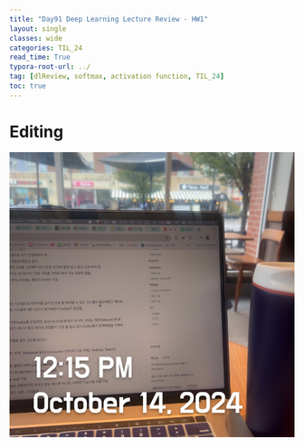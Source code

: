 ```yaml
---
title: "Day91 Deep Learning Lecture Review - HW1"
layout: single
classes: wide
categories: TIL_24
read_time: True
typora-root-url: ../
tag: [dlReview, softmax, activation function, TIL_24]
toc: true 
---
```


# Editing

![C38292DC-87CA-412E-BCEE-7415218C78CE_1_105_c](/images/2024-10-14-TIL24_Day91_DL/C38292DC-87CA-412E-BCEE-7415218C78CE_1_105_c.jpeg)





